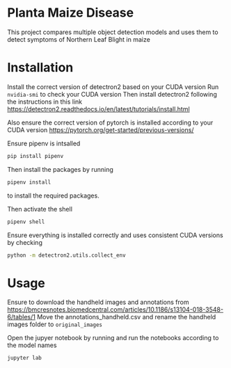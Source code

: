 # Planta Maize Disease 
This project compares multiple object detection models and uses them to detect symptoms of Northern Leaf Blight in maize

# Installation
Install the correct version of detectron2 based on your CUDA version
Run `nvidia-smi` to check your CUDA version
Then install detectron2 following the instructions in this link
https://detectron2.readthedocs.io/en/latest/tutorials/install.html

Also ensure the correct version of pytorch is installed according to your CUDA version
https://pytorch.org/get-started/previous-versions/

Ensure pipenv is intsalled
```bash
pip install pipenv
```

Then install the packages by running
```bash
pipenv install
```
to install the required packages.

Then activate the shell
```bash
pipenv shell
```

Ensure everything is installed correctly and uses consistent CUDA versions by checking
```bash
python -m detectron2.utils.collect_env
```

# Usage
Ensure to download the handheld images and annotations from
https://bmcresnotes.biomedcentral.com/articles/10.1186/s13104-018-3548-6/tables/1
Move the annotations_handheld.csv and rename the handheld images folder to `original_images`

Open the jupyer notebook by running and run the notebooks according to the model names
```bash
jupyter lab
```

